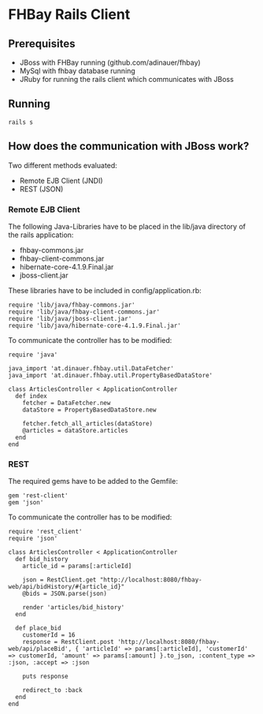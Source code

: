 FHBay Rails Client
==================

Prerequisites
-------------

* JBoss with FHBay running (github.com/adinauer/fhbay)
* MySql with fhbay database running
* JRuby for running the rails client which communicates with JBoss

Running
-------

	rails s


How does the communication with JBoss work?
-------------------------------------------

Two different methods evaluated:
* Remote EJB Client (JNDI)
* REST (JSON)

### Remote EJB Client

The following Java-Libraries have to be placed in the lib/java directory of the rails application:
* fhbay-commons.jar
* fhbay-client-commons.jar
* hibernate-core-4.1.9.Final.jar
* jboss-client.jar

These libraries have to be included in config/application.rb:

	require 'lib/java/fhbay-commons.jar'
	require 'lib/java/fhbay-client-commons.jar'
	require 'lib/java/jboss-client.jar'
	require 'lib/java/hibernate-core-4.1.9.Final.jar'

To communicate the controller has to be modified:

	require 'java'

	java_import 'at.dinauer.fhbay.util.DataFetcher'
	java_import 'at.dinauer.fhbay.util.PropertyBasedDataStore'

	class ArticlesController < ApplicationController
	  def index
	    fetcher = DataFetcher.new
	    dataStore = PropertyBasedDataStore.new

	    fetcher.fetch_all_articles(dataStore)
	    @articles = dataStore.articles
	  end
	end

### REST

The required gems have to be added to the Gemfile:

	gem 'rest-client'
	gem 'json'

To communicate the controller has to be modified:

	require 'rest_client'
	require 'json'

	class ArticlesController < ApplicationController
	  def bid_history
	    article_id = params[:articleId]

	    json = RestClient.get "http://localhost:8080/fhbay-web/api/bidHistory/#{article_id}"
	    @bids = JSON.parse(json)

	    render 'articles/bid_history'
	  end

	  def place_bid
	    customerId = 16
	    response = RestClient.post 'http://localhost:8080/fhbay-web/api/placeBid', { 'articleId' => params[:articleId], 'customerId' => customerId, 'amount' => params[:amount] }.to_json, :content_type => :json, :accept => :json

	    puts response

	    redirect_to :back
	  end
	end

